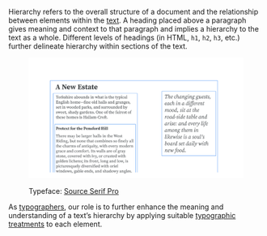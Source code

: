 
Hierarchy refers to the overall structure of a document and the relationship between elements within the [text](/glossary/text_copy). A heading placed above a paragraph gives meaning and context to that paragraph and implies a hierarchy to the text as a whole. Different levels of headings (in HTML, `h1`, `h2`, `h3`, etc.) further delineate hierarchy within sections of the text.

<figure>

![An article-like layout, with each element wrapped in a bounding box, from the level-one heading that serves as a heading for the entire content, to the level-two heading that relates to the second paragraph, to the pull quote off to one side.](images/thumbnail.svg)

<figcaption>Typeface: <a href="https://fonts.google.com/specimen/Source+Serif+Pro">Source Serif Pro</a></figcaption>

</figure>

As [typographers](/glossary/typographer), our role is to further enhance the meaning and understanding of a text’s hierarchy by applying suitable [typographic treatments](/glossary/typography) to each element.
